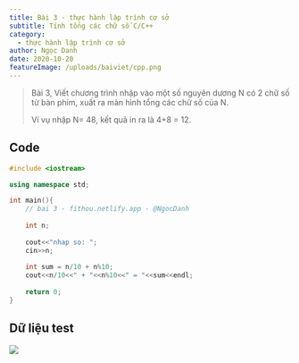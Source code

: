 ```yaml
---
title: Bài 3 - thực hành lập trình cơ sở
subtitle: Tính tổng các chữ số C/C++
category:
  - thực hành lập trình cơ sở
author: Ngọc Danh
date: 2020-10-20
featureImage: /uploads/baiviet/cpp.png
---
```


> Bài 3, Viết chương trình nhập vào một số nguyên dương N có 2 chữ số từ bàn phím, xuất ra màn hình tổng các chữ số của N.
>
>Ví vụ nhập N= 48, kết quả in ra là 4+8 = 12.

## Code  
```c++
#include <iostream>

using namespace std;

int main(){
	// bai 3 - fithou.netlify.app - @NgocDanh
	
	int n;
	
	cout<<"nhap so: ";
	cin>>n;
	
	int sum = n/10 + n%10;
	cout<<n/10<<" + "<<n%10<<" = "<<sum<<endl;
	
	return 0;
}

```

## Dữ liệu test  

![](https://i.ibb.co/YPGt47V/bai3-thcs.jpg)